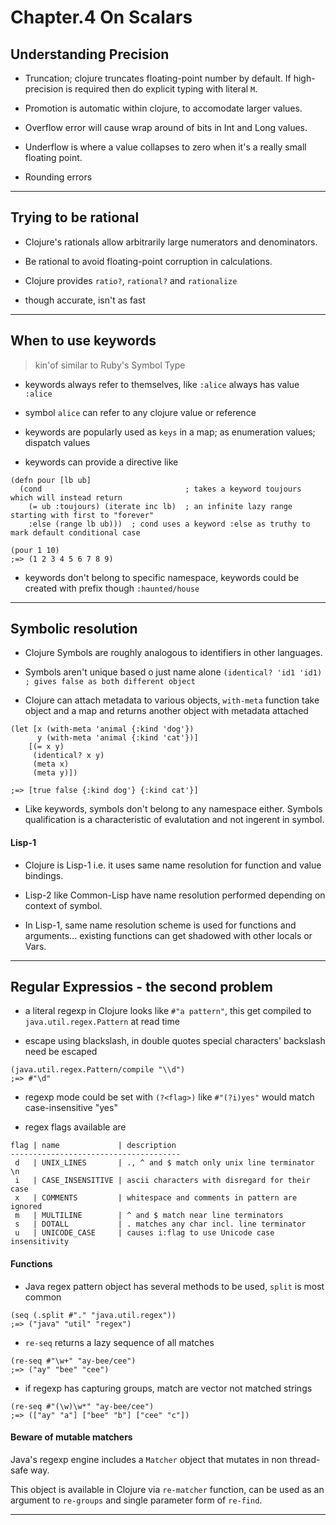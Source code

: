 
# Chapter.4 On Scalars

## Understanding Precision

* Truncation; clojure truncates floating-point number by default. If high-precision is required then do explicit typing with literal `M`.

* Promotion is automatic within clojure, to accomodate larger values.

* Overflow error will cause wrap around of bits in Int and Long values.

* Underflow is where a value collapses to zero when it's a really small floating point.

* Rounding errors

---

## Trying to be rational

* Clojure's rationals allow arbitrarily large numerators and denominators.

* Be rational to avoid floating-point corruption in calculations.

* Clojure provides `ratio?`, `rational?` and `rationalize`

* though accurate, isn't as fast

---

## When to use keywords

> kin'of similar to Ruby's Symbol Type

* keywords always refer to themselves, like `:alice` always has value `:alice`

* symbol `alice` can refer to any clojure value or reference

* keywords are popularly used as `keys` in a map; as enumeration values; dispatch values

* keywords can provide a directive like

```
(defn pour [lb ub]
  (cond                                ; takes a keyword toujours which will instead return
    (= ub :toujours) (iterate inc lb)  ; an infinite lazy range starting with first to "forever"
    :else (range lb ub)))  ; cond uses a keyword :else as truthy to mark default conditional case

(pour 1 10)
;=> (1 2 3 4 5 6 7 8 9)
```

* keywords don't belong to specific namespace, keywords could be created with prefix though `:haunted/house`

---

## Symbolic resolution

* Clojure Symbols are roughly analogous to identifiers in other languages.

* Symbols aren't unique based o just name alone `(identical? 'id1 'id1) ; gives false as both different object`

* Clojure can attach metadata to various objects, `with-meta` function take object and a map and returns another object with metadata attached

```
(let [x (with-meta 'animal {:kind 'dog'})
      y (with-meta 'animal {:kind 'cat'})]
    [(= x y)
     (identical? x y)
     (meta x)
     (meta y)])

;=> [true false {:kind dog'} {:kind cat'}]
```

* Like keywords, symbols don't belong to any namespace either. Symbols qualification is a characteristic of evalutation and not ingerent in symbol.

#### Lisp-1

* Clojure is Lisp-1 i.e. it uses same name resolution for function and value bindings.

* Lisp-2 like Common-Lisp have name resolution performed depending on context of symbol.

* In Lisp-1, same name resolution scheme is used for functions and arguments... existing functions can get shadowed with other locals or Vars.

---

## Regular Expressios - the second problem

* a literal regexp in Clojure looks like `#"a pattern"`, this get compiled to `java.util.regex.Pattern` at read time

* escape using blackslash, in double quotes special characters' backslash need be escaped

```
(java.util.regex.Pattern/compile "\\d")
;=> #"\d"
```

* regexp mode could be set with `(?<flag>)` like `#"(?i)yes"` would match case-insensitive "yes"

* regex flags available are

```
flag | name             | description
--------------------------------------
 d   | UNIX_LINES       | ., ^ and $ match only unix line terminator \n
 i   | CASE_INSENSITIVE | ascii characters with disregard for their case
 x   | COMMENTS         | whitespace and comments in pattern are ignored
 m   | MULTILINE        | ^ and $ match near line terminators
 s   | DOTALL           | . matches any char incl. line terminator
 u   | UNICODE_CASE     | causes i:flag to use Unicode case insensitivity
```

#### Functions

* Java regex pattern object has several methods to be used, `split` is most common

```
(seq (.split #"." "java.util.regex"))
;=> ("java" "util" "regex")
```

* `re-seq` returns a lazy sequence of all matches

```
(re-seq #"\w+" "ay-bee/cee")
;=> ("ay" "bee" "cee")
```

* if regexp has capturing groups, match are vector not matched strings

```
(re-seq #"(\w)\w*" "ay-bee/cee")
;=> (["ay" "a"] ["bee" "b"] ["cee" "c"])
```

#### Beware of mutable matchers

Java's regexp engine includes a `Matcher` object that mutates in non thread-safe way.

This object is available in Clojure via `re-matcher` function, can be used as an argument to `re-groups` and single parameter form of `re-find`.

---

